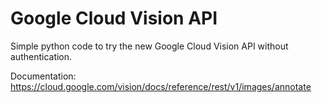 # Google Cloud Vision API

Simple python code to try the new Google Cloud Vision API without authentication.

Documentation: https://cloud.google.com/vision/docs/reference/rest/v1/images/annotate
